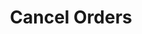 ---
title: Cancel Orders
position_number: 6
type: post
description: /trade/order/cancel
remark: Content-Type = application/x-www-form-urlencoded && application/json
parameters:
  - name: orderId
    type: Integer
    mandatory: true
    default: N/A
    description: Order ID
    ranges:
content_markdown: |-

               #### **Limit Flow Rules**

               200/s/apikey
right_code_blocks:
  - code_block: |-
      {
        "msgInfo": {
          "code": "",
          "msg": ""
        },
        "msg": "",
        "data": "", //Order ID
        "code": 200
      }
    title: Response
    language: json
---